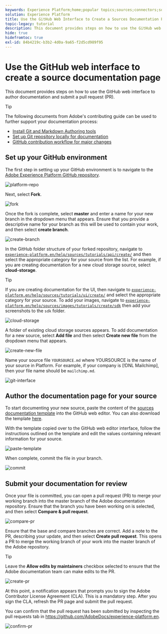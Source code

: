 ```yaml
---
keywords: Experience Platform;home;popular topics;sources;connectors;source connectors;sources sdk;sdk;SDK
solution: Experience Platform
title: Use the GitHub Web Interface to Create a Sources Documentation Page
topic-legacy: tutorial
description: This document provides steps on how to use the GitHub web interface to author documentation and submit a pull request (PR).
hide: true
hidefromtoc: true
exl-id: 84b4219c-b3b2-4d0a-9a65-f2d5cd989f95
---
```

# Use the GitHub web interface to create a source documentation page

This document provides steps on how to use the GitHub web interface to author documentation and submit a pull request (PR).

>[!TIP]
>
>The following documents from Adobe's contributing guide can be used to further support your documentation process: <ul><li>[Install Git and Markdown Authoring tools](https://experienceleague.adobe.com/docs/contributor/contributor-guide/setup/install-tools.html?lang=en)</li><li>[Set up Git repository locally for documentation](https://experienceleague.adobe.com/docs/contributor/contributor-guide/setup/local-repo.html?lang=en)</li><li>[GitHub contribution workflow for major changes](https://experienceleague.adobe.com/docs/contributor/contributor-guide/setup/full-workflow.html?lang=en)</li></ul>

## Set up your GitHub environment

The first step in setting up your GitHub environment is to navigate to the [Adobe Experience Platform GitHub repository](https://github.com/AdobeDocs/experience-platform.en).

![platform-repo](../assets/platform-repo.png)

Next, select **Fork**.

![fork](../assets/fork.png)

Once the fork is complete, select **master** and enter a name for your new branch in the dropdown menu that appears. Ensure that you provide a descriptive name for your branch as this will be used to contain your work, and then select **create branch**.

![create-branch](../assets/create-branch.png)

In the GitHub folder structure of your forked repository, navigate to [`experience-platform.en/help/sources/tutorials/api/create/`](https://github.com/AdobeDocs/experience-platform.en/tree/main/help/sources/tutorials/api/create) and then select the appropriate category for your source from the list. For example, if you are creating documentation for a new cloud storage source, select **cloud-storage**.

>[!TIP]
>
>If you are creating documentation for the UI, then navigate to [`experience-platform.en/help/sources/tutorials/ui/create/`](https://github.com/AdobeDocs/experience-platform.en/tree/main/help/sources/tutorials/ui/create) and select the appropriate category for your source. To add your images, navigate to [`experience-platform.en/help/sources/images/tutorials/create/sdk`](https://github.com/AdobeDocs/experience-platform.en/tree/main/help/sources/images/tutorials/create) then add your screenshots to the `sdk` folder.

![cloud-storage](../assets/cloud-storage.png)

A folder of existing cloud storage sources appears. To add documentation for a new source, select **Add file** and then select **Create new file** from the dropdown menu that appears.

![create-new-file](../assets/create-new-file.png)

Name your source file `YOURSOURCE.md` where YOURSOURCE is the name of your source in Platform. For example, if your company is [!DNL Mailchimp], then your file name should be `mailchimp.md`.

![git-interface](../assets/git-interface.png)

## Author the documentation page for your source

To start documenting your new source, paste the content of the [sources documentation template](./template.md) into the GitHub web editor. You can also download the template [here](../assets/template.zip).

With the template copied over to the GitHub web editor interface, follow the instructions outlined on the template and edit the values containing relevant information for your source.

![paste-template](../assets/paste-template.png)

When complete, commit the file in your branch.

![commit](../assets/commit.png)

## Submit your documentation for review

Once your file is committed, you can open a pull request (PR) to merge your working branch into the master branch of the Adobe documentation repository. Ensure that the branch you have been working on is selected, and then select **Compare & pull request**.

![compare-pr](../assets/compare-pr.png)

Ensure that the base and compare branches are correct. Add a note to the PR, describing your update, and then select **Create pull request**. This opens a PR to merge the working branch of your work into the master branch of the Adobe repository.

>[!TIP]
>
>Leave the **Allow edits by maintainers** checkbox selected to ensure that the Adobe documentation team can make edits to the PR.

![create-pr](../assets/create-pr.png)

At this point, a notification appears that prompts you to sign the Adobe Contributor License Agreement (CLA). This is a mandatory step. After you sign the CLA, refresh the PR page and submit the pull request.

You can confirm that the pull request has been submitted by inspecting the pull requests tab in https://github.com/AdobeDocs/experience-platform.en.

![confirm-pr](../assets/confirm-pr.png)
